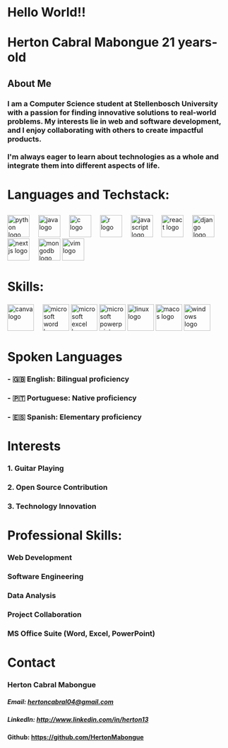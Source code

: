 <h1 align="left">Hello World!!<br><br> Herton Cabral Mabongue 21 years-old </h1>

## About Me

### <p align="left"> I am a Computer Science student at Stellenbosch University with a passion for finding innovative solutions to real-world problems. My interests lie in web and software development, and I enjoy collaborating with others to create impactful products.<br><br> I'm always eager to learn about technologies as a whole and integrate them into different aspects of life.</p>

# Languages and Techstack:

##
<div align="left">
  <img src="https://cdn.jsdelivr.net/gh/devicons/devicon/icons/python/python-original.svg" height="50" alt="python logo"  />
  <img width="12" />
  <img src="https://cdn.jsdelivr.net/gh/devicons/devicon/icons/java/java-original.svg" height="50" alt="java logo"  />
  <img width="12" />
  <img src="https://cdn.jsdelivr.net/gh/devicons/devicon/icons/c/c-original.svg" height="50" alt="c logo"  />
  <img width="12" />
  <img src="https://cdn.jsdelivr.net/gh/devicons/devicon/icons/r/r-original.svg" height="50" alt="r logo"  />
  <img width="12" />
  <img src="https://cdn.jsdelivr.net/gh/devicons/devicon/icons/javascript/javascript-original.svg" height="50" alt="javascript logo"  />
  <img width="12" />
  <img src="https://cdn.jsdelivr.net/gh/devicons/devicon/icons/react/react-original.svg" height="50" alt="react logo"  />
  <img width="12" />
  <img src="https://cdn.jsdelivr.net/gh/devicons/devicon/icons/django/django-plain.svg" height="50" alt="django logo"  />
  <img width="12" />
  <img src="https://cdn.jsdelivr.net/gh/devicons/devicon/icons/nextjs/nextjs-original.svg" height="50" alt="nextjs logo"  />
  <img width="12" />
  <img src="https://cdn.jsdelivr.net/gh/devicons/devicon/icons/mongodb/mongodb-original.svg" height="50" alt="mongodb logo"  />
  <img src="https://cdn.jsdelivr.net/gh/devicons/devicon/icons/vim/vim-original.svg" height="50" alt="vim logo"  />
</div>

# Skills:

###

<div align="left">
  <img src="https://cdn.jsdelivr.net/gh/devicons/devicon/icons/canva/canva-original.svg" height="60" alt="canva logo"  />
  <img width="12" />
  <img src="https://img.icons8.com/color/48/ms-word.png" height="60" alt="microsoft word logo"  />
  <img src= "https://img.icons8.com/color/48/ms-excel.png" height="60" alt="microsoft excel logo"  />
  <img src= "https://img.icons8.com/color/48/ms-powerpoint--v1.png" height="60" alt="microsoft powerpoint logo"  />
  <img src= "https://img.icons8.com/external-tal-revivo-color-tal-revivo/24/external-linux-a-family-of-open-source-unix-like-operating-systems-based-on-the-linux-kernel-logo-color-tal-revivo.png" height="60" alt="linux logo"  />
  <img src= "https://img.icons8.com/color/48/mac-logo.png" height="60" alt="macos  logo"  />
  <img src="https://img.icons8.com/color/48/windows-10.png" height="60" alt="windows logo"  />
</div>

# Spoken Languages
### - 🇬🇧 English: Bilingual proficiency
### - 🇵🇹 Portuguese: Native proficiency
### - 🇪🇸 Spanish: Elementary proficiency

# Interests
### 1. Guitar Playing
### 2. Open Source Contribution
### 3. Technology Innovation

# Professional Skills:
### Web Development
### Software Engineering
### Data Analysis
### Project Collaboration
### MS Office Suite (Word, Excel, PowerPoint)

# Contact
### Herton Cabral Mabongue
##### Email: hertoncabral04@gmail.com
##### LinkedIn: http://www.linkedin.com/in/herton13
#### Github: https://github.com/HertonMabongue


